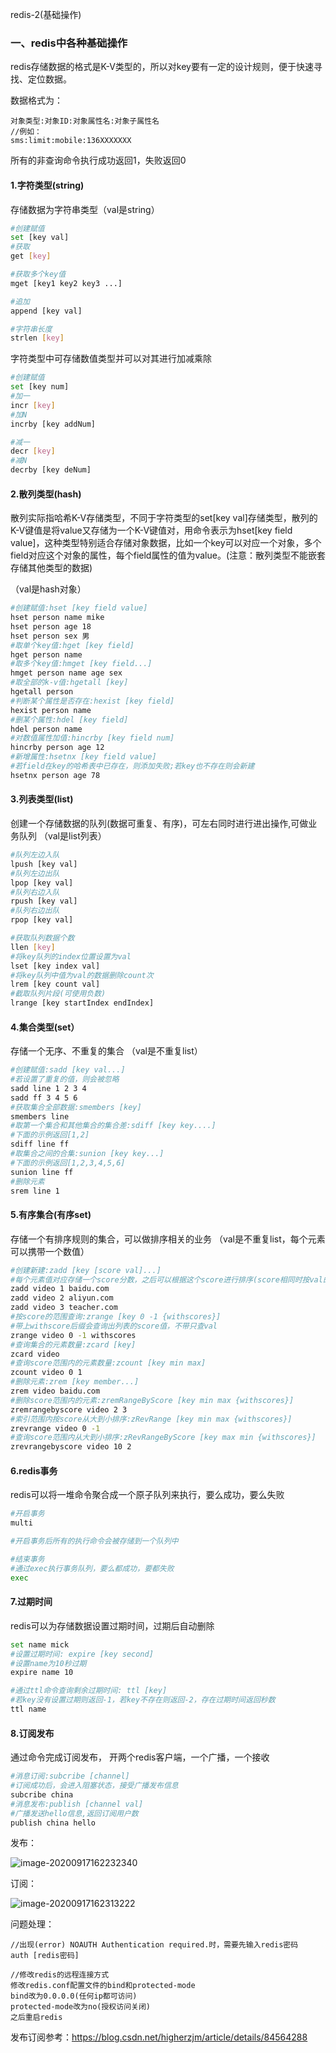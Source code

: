 redis-2(基础操作)

### 一、redis中各种基础操作

redis存储数据的格式是K-V类型的，所以对key要有一定的设计规则，便于快速寻找、定位数据。

数据格式为：

```
对象类型:对象ID:对象属性名:对象子属性名
//例如：
sms:limit:mobile:136XXXXXXX
```

所有的非查询命令执行成功返回1，失败返回0

#### 1.字符类型(string)

存储数据为字符串类型（val是string）

```sh
#创建赋值
set [key val]
#获取
get [key]

#获取多个key值
mget [key1 key2 key3 ...]

#追加
append [key val]

#字符串长度
strlen [key]
```

字符类型中可存储数值类型并可以对其进行加减乘除

```sh
#创建赋值
set [key num]
#加一
incr [key]
#加N
incrby [key addNum]

#减一
decr [key]
#减N
decrby [key deNum]
```

#### 2.散列类型(hash)

散列实际指哈希K-V存储类型，不同于字符类型的set[key val]存储类型，散列的K-V键值是将value又存储为一个K-V键值对，用命令表示为hset[key field value]，这种类型特别适合存储对象数据，比如一个key可以对应一个对象，多个field对应这个对象的属性，每个field属性的值为value。(注意：散列类型不能嵌套存储其他类型的数据)

（val是hash对象）
```sh
#创建赋值:hset [key field value]
hset person name mike
hset person age 18
hset person sex 男
#取单个key值:hget [key field]
hget person name
#取多个key值:hmget [key field...]
hmget person name age sex
#取全部的k-v值:hgetall [key]
hgetall person
#判断某个属性是否存在:hexist [key field]
hexist person name
#删某个属性:hdel [key field]
hdel person name
#对数值属性加值:hincrby [key field num]
hincrby person age 12
#新增属性:hsetnx [key field value]
#若field在key的哈希表中已存在，则添加失败;若key也不存在则会新建
hsetnx person age 78
```



#### 3.列表类型(list)

创建一个存储数据的队列(数据可重复、有序)，可左右同时进行进出操作,可做业务队列
（val是list列表）
```sh
#队列左边入队
lpush [key val]
#队列左边出队
lpop [key val]
#队列右边入队
rpush [key val]
#队列右边出队
rpop [key val]

#获取队列数据个数
llen [key]
#将key队列的index位置设置为val
lset [key index val]
#将key队列中值为val的数据删除count次
lrem [key count val]
#截取队列片段(可使用负数)
lrange [key startIndex endIndex]
```

#### 4.集合类型(set）

存储一个无序、不重复的集合
（val是不重复list）

```sh
#创建赋值:sadd [key val...]
#若设置了重复的值，则会被忽略
sadd line 1 2 3 4
sadd ff 3 4 5 6
#获取集合全部数据:smembers [key]
smembers line
#取第一个集合和其他集合的集合差:sdiff [key key....]
#下面的示例返回[1,2]
sdiff line ff 
#取集合之间的合集:sunion [key key...]
#下面的示例返回[1,2,3,4,5,6]
sunion line ff
#删除元素
srem line 1

```

#### 5.有序集合(有序set)

存储一个有排序规则的集合，可以做排序相关的业务
（val是不重复list，每个元素可以携带一个数值）

```sh
#创建新建:zadd [key [score val]...]
#每个元素值对应存储一个score分数，之后可以根据这个score进行排序(score相同时按val的首字母排序，score可为小数，不能为非数值)
zadd video 1 baidu.com
zadd video 2 aliyun.com
zadd video 3 teacher.com
#按score的范围查询:zrange [key 0 -1 {withscores}]
#带上withscore后缀会查询出列表的score值，不带只查val
zrange video 0 -1 withscores
#查询集合的元素数量:zcard [key]
zcard video
#查询score范围内的元素数量:zcount [key min max]
zcount video 0 1
#删除元素:zrem [key member...]
zrem video baidu.com
#删除score范围内的元素:zremRangeByScore [key min max {withscores}]
zremrangebyscore video 2 3
#索引范围内按score从大到小排序:zRevRange [key min max {withscores}]
zrevrange video 0 -1
#查询score范围内从大到小排序:zRevRangeByScore [key max min {withscores}]
zrevrangebyscore video 10 2 
```

#### 6.redis事务

redis可以将一堆命令聚合成一个原子队列来执行，要么成功，要么失败

```sh
#开启事务
multi

#开启事务后所有的执行命令会被存储到一个队列中

#结束事务
#通过exec执行事务队列，要么都成功，要都失败
exec
```

#### 7.过期时间

redis可以为存储数据设置过期时间，过期后自动删除

```sh
set name mick
#设置过期时间: expire [key second]
#设置name为10秒过期
expire name 10

#通过ttl命令查询剩余过期时间: ttl [key]
#若key没有设置过期则返回-1，若key不存在则返回-2，存在过期时间返回秒数
ttl name
```

#### 8.订阅发布

通过命令完成订阅发布， 开两个redis客户端，一个广播，一个接收

```sh
#消息订阅:subcribe [channel]
#订阅成功后，会进入阻塞状态，接受广播发布信息
subcribe china
#消息发布:publish [channel val]
#广播发送hello信息,返回订阅用户数
publish china hello
```

发布：

![image-20200917162232340](https://alex-img-1253982387.cos.ap-nanjing.myqcloud.com/Typora/20201102103155.png)

订阅：

![image-20200917162313222](https://alex-img-1253982387.cos.ap-nanjing.myqcloud.com/Typora/20201102103201.png)

问题处理：

```
//出现(error) NOAUTH Authentication required.时，需要先输入redis密码
auth [redis密码]

//修改redis的远程连接方式
修改redis.conf配置文件的bind和protected-mode
bind改为0.0.0.0(任何ip都可访问)
protected-mode改为no(授权访问关闭)
之后重启redis
```

发布订阅参考：https://blog.csdn.net/higherzjm/article/details/84564288